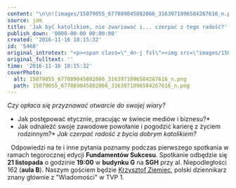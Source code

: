```yaml
---
content: "\n\n![images/15079055_677089045802066_3163971096584267616_n.png](images/15079055_677089045802066_3163971096584267616_n.png)\n\r\n*Czy opłaca się przyznawać otwarcie do swojej wiary?*\n* Jak postępować etycznie, pracując w świecie mediów i biznesu?*\n* Jak odnaleźć swoje zawodowe powołanie i pogodzić karierę z życiem rodzinnym?*\n*Jak czerpać radość z bycia dobrym katolikiem?*\n\r\n\n\_\n Odpowiedzi na te i inne pytania poznamy podczas pierwszego spotkania w ramach tegorocznej edycji **Fundamentów Sukcesu**.\n Spotkanie odbędzie się **21 listopada** o godzinie **19:00** w **budynku G** na **SGH** przy al. Niepodległości 162 (**aula B**). Naszym gościem będzie [Krzysztof Ziemiec](https://www.facebook.com/KrzysztofZiemiec/), polski dziennikarz znany głównie z \"Wiadomości\" w TVP 1. \n"
source: jom
title: 'Jak być katolikiem, nie zwariować i... czerpać z tego radość?'
publish_down: '0000-00-00 00:00:00'
created: '2016-11-16 18:15:32'
id: '5468'
original_introtext: "<p><span class=\"_4n-j fsl\"><img src=\"images/15079055_677089045802066_3163971096584267616_n.png\" border=\"0\" width=\"261\" height=\"261\" style=\"border: 0; margin-left: 10px; margin-right: 10px;\" /></span></p>\r\n<p style=\"text-align: justify;\"><span class=\"_4n-j fsl\"><br /><em>Czy opłaca się przyznawać otwarcie do swojej wiary?</em><br /><em> Jak postępować etycznie, pracując w świecie mediów i biznesu?</em><br /><em> Jak odnaleźć swoje zawodowe powołanie i pogodzić karierę z życiem rodzinnym?</em></span><br /><span class=\"_4n-j fsl\"><em>Jak czerpać radość z bycia dobrym katolikiem?</em></span></p>\r\n<p style=\"text-align: justify;\">\_<span class=\"_4n-j fsl\"><br /> Odpowiedzi na te i inne pytania poznamy podczas pierwszego spotkania w ramach tegorocznej edycji <strong>Fundamentów Sukcesu</strong>.<br /> Spotkanie odbędzie się <strong>21 listopada</strong> o godzinie <strong>19:00</strong> w <strong>budynku G</strong> na <strong>SGH</strong> przy al. Niepodległości 162 (<strong>aula B</strong>). Naszym gościem będzie <a href=\"https://www.facebook.com/KrzysztofZiemiec/\" data-hovercard=\"/ajax/hovercard/page.php?id=147800031980109&amp;extragetparams=%7B%22directed_target_id%22%3A1236264199765010%7D\">Krzysztof Ziemiec</a>, polski dziennikarz znany głównie z \"Wiadomości\" w TVP 1. </span></p>"
original_fulltext: ''
time: '2016-11-16 18:15:32'
coverPhoto:
  alt: 15079055_677089045802066_3163971096584267616_n.png
  path: 15079055_677089045802066_3163971096584267616_n.png
---
```

*Czy opłaca się przyznawać otwarcie do swojej wiary?*
* Jak postępować etycznie, pracując w świecie mediów i biznesu?*
* Jak odnaleźć swoje zawodowe powołanie i pogodzić karierę z życiem rodzinnym?*
*Jak czerpać radość z bycia dobrym katolikiem?*


 
 Odpowiedzi na te i inne pytania poznamy podczas pierwszego spotkania w ramach tegorocznej edycji **Fundamentów Sukcesu**.
 Spotkanie odbędzie się **21 listopada** o godzinie **19:00** w **budynku G** na **SGH** przy al. Niepodległości 162 (**aula B**). Naszym gościem będzie [Krzysztof Ziemiec](https://www.facebook.com/KrzysztofZiemiec/), polski dziennikarz znany głównie z "Wiadomości" w TVP 1. 


<!--{{json:{"created_date":"2016-11-16 18:15:32","publish_down":"0000-00-00 00:00:00","id":"5468"}}}-->